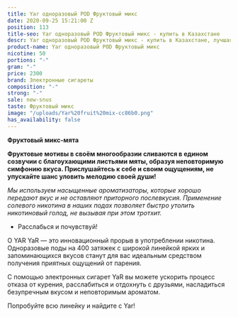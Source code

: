 ```yaml
---
title: Yar одноразовый POD Фруктовый микс
date: 2020-09-25 15:21:00 Z
position: 113
title-seo: Yar одноразовый POD Фруктовый микс - купить в Казахстане
descr: Yar одноразовый POD Фруктовый микс - купить в Казахстане, лучшая цена.
product-name: Yar одноразовый POD Фруктовый микс
nicotine: 50
portions: "-"
gram: "-"
price: 2300
brand: Электронные сигареты
composition: "-"
strong: "-"
sale: new-snus
taste: Фруктовый микс
image: "/uploads/Yar%20fruit%20mix-cc86b0.png"
has_availability: false
---
```


**Фруктовый микс-мята**

**Фруктовые мотивы в своём многообразии сливаются в едином созвучии с благоухающими листьями мяты, образуя неповторимую симфонию вкуса. Прислушайтесь к себе и своим ощущениям, не упускайте шанс уловить мелодию своей души!**

*Мы используем насыщенные ароматизаторы, которые хорошо передают вкус и не оставляют приторного послевкусия. Применение солевого никотина в наших подах позволяет быстро утолить никотиновый голод, не вызывая при этом тротхит.*


* Расслабься и почувствуй!


О YAR YaR — это инновационный прорыв в употреблении никотина. Одноразовые поды на 400 затяжек с широкой линейкой ярких и запоминающихся вкусов станут для вас идеальным средством получения приятных ощущений от парения.

С помощью электронных сигарет YaR вы можете ускорить процесс отказа от курения, расслабиться и отдохнуть с друзьями, насладиться безупречным вкусом и неповторимым ароматом.

Попробуйте всю линейку и найдите с Yar!